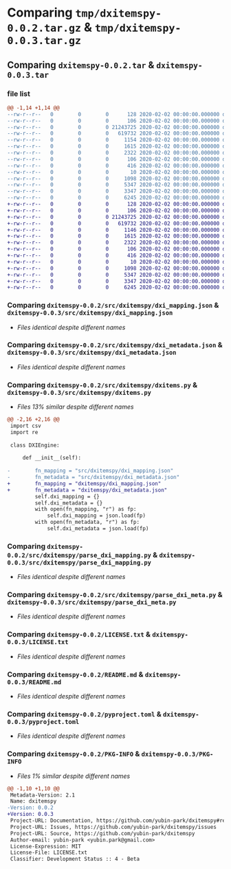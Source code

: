 # Comparing `tmp/dxitemspy-0.0.2.tar.gz` & `tmp/dxitemspy-0.0.3.tar.gz`

## Comparing `dxitemspy-0.0.2.tar` & `dxitemspy-0.0.3.tar`

### file list

```diff
@@ -1,14 +1,14 @@
--rw-r--r--   0        0        0      128 2020-02-02 00:00:00.000000 dxitemspy-0.0.2/src/dxitemspy/__about__.py
--rw-r--r--   0        0        0      106 2020-02-02 00:00:00.000000 dxitemspy-0.0.2/src/dxitemspy/__init__.py
--rw-r--r--   0        0        0 21243725 2020-02-02 00:00:00.000000 dxitemspy-0.0.2/src/dxitemspy/dxi_mapping.json
--rw-r--r--   0        0        0   619732 2020-02-02 00:00:00.000000 dxitemspy-0.0.2/src/dxitemspy/dxi_metadata.json
--rw-r--r--   0        0        0     1154 2020-02-02 00:00:00.000000 dxitemspy-0.0.2/src/dxitemspy/dxitems.py
--rw-r--r--   0        0        0     1615 2020-02-02 00:00:00.000000 dxitemspy-0.0.2/src/dxitemspy/parse_dxi_mapping.py
--rw-r--r--   0        0        0     2322 2020-02-02 00:00:00.000000 dxitemspy-0.0.2/src/dxitemspy/parse_dxi_meta.py
--rw-r--r--   0        0        0      106 2020-02-02 00:00:00.000000 dxitemspy-0.0.2/tests/__init__.py
--rw-r--r--   0        0        0      416 2020-02-02 00:00:00.000000 dxitemspy-0.0.2/tests/dxi_test.py
--rw-r--r--   0        0        0       10 2020-02-02 00:00:00.000000 dxitemspy-0.0.2/.gitignore
--rw-r--r--   0        0        0     1098 2020-02-02 00:00:00.000000 dxitemspy-0.0.2/LICENSE.txt
--rw-r--r--   0        0        0     5347 2020-02-02 00:00:00.000000 dxitemspy-0.0.2/README.md
--rw-r--r--   0        0        0     3347 2020-02-02 00:00:00.000000 dxitemspy-0.0.2/pyproject.toml
--rw-r--r--   0        0        0     6245 2020-02-02 00:00:00.000000 dxitemspy-0.0.2/PKG-INFO
+-rw-r--r--   0        0        0      128 2020-02-02 00:00:00.000000 dxitemspy-0.0.3/src/dxitemspy/__about__.py
+-rw-r--r--   0        0        0      106 2020-02-02 00:00:00.000000 dxitemspy-0.0.3/src/dxitemspy/__init__.py
+-rw-r--r--   0        0        0 21243725 2020-02-02 00:00:00.000000 dxitemspy-0.0.3/src/dxitemspy/dxi_mapping.json
+-rw-r--r--   0        0        0   619732 2020-02-02 00:00:00.000000 dxitemspy-0.0.3/src/dxitemspy/dxi_metadata.json
+-rw-r--r--   0        0        0     1146 2020-02-02 00:00:00.000000 dxitemspy-0.0.3/src/dxitemspy/dxitems.py
+-rw-r--r--   0        0        0     1615 2020-02-02 00:00:00.000000 dxitemspy-0.0.3/src/dxitemspy/parse_dxi_mapping.py
+-rw-r--r--   0        0        0     2322 2020-02-02 00:00:00.000000 dxitemspy-0.0.3/src/dxitemspy/parse_dxi_meta.py
+-rw-r--r--   0        0        0      106 2020-02-02 00:00:00.000000 dxitemspy-0.0.3/tests/__init__.py
+-rw-r--r--   0        0        0      416 2020-02-02 00:00:00.000000 dxitemspy-0.0.3/tests/dxi_test.py
+-rw-r--r--   0        0        0       10 2020-02-02 00:00:00.000000 dxitemspy-0.0.3/.gitignore
+-rw-r--r--   0        0        0     1098 2020-02-02 00:00:00.000000 dxitemspy-0.0.3/LICENSE.txt
+-rw-r--r--   0        0        0     5347 2020-02-02 00:00:00.000000 dxitemspy-0.0.3/README.md
+-rw-r--r--   0        0        0     3347 2020-02-02 00:00:00.000000 dxitemspy-0.0.3/pyproject.toml
+-rw-r--r--   0        0        0     6245 2020-02-02 00:00:00.000000 dxitemspy-0.0.3/PKG-INFO
```

### Comparing `dxitemspy-0.0.2/src/dxitemspy/dxi_mapping.json` & `dxitemspy-0.0.3/src/dxitemspy/dxi_mapping.json`

 * *Files identical despite different names*

### Comparing `dxitemspy-0.0.2/src/dxitemspy/dxi_metadata.json` & `dxitemspy-0.0.3/src/dxitemspy/dxi_metadata.json`

 * *Files identical despite different names*

### Comparing `dxitemspy-0.0.2/src/dxitemspy/dxitems.py` & `dxitemspy-0.0.3/src/dxitemspy/dxitems.py`

 * *Files 13% similar despite different names*

```diff
@@ -2,16 +2,16 @@
 import csv
 import re
 
 class DXIEngine:
 
     def __init__(self):
 
-        fn_mapping = "src/dxitemspy/dxi_mapping.json"
-        fn_metadata = "src/dxitemspy/dxi_metadata.json"
+        fn_mapping = "dxitemspy/dxi_mapping.json"
+        fn_metadata = "dxitemspy/dxi_metadata.json"
         self.dxi_mapping = {}
         self.dxi_metadata = {}
         with open(fn_mapping, "r") as fp:
             self.dxi_mapping = json.load(fp)
         with open(fn_metadata, "r") as fp:
             self.dxi_metadata = json.load(fp)
```

### Comparing `dxitemspy-0.0.2/src/dxitemspy/parse_dxi_mapping.py` & `dxitemspy-0.0.3/src/dxitemspy/parse_dxi_mapping.py`

 * *Files identical despite different names*

### Comparing `dxitemspy-0.0.2/src/dxitemspy/parse_dxi_meta.py` & `dxitemspy-0.0.3/src/dxitemspy/parse_dxi_meta.py`

 * *Files identical despite different names*

### Comparing `dxitemspy-0.0.2/LICENSE.txt` & `dxitemspy-0.0.3/LICENSE.txt`

 * *Files identical despite different names*

### Comparing `dxitemspy-0.0.2/README.md` & `dxitemspy-0.0.3/README.md`

 * *Files identical despite different names*

### Comparing `dxitemspy-0.0.2/pyproject.toml` & `dxitemspy-0.0.3/pyproject.toml`

 * *Files identical despite different names*

### Comparing `dxitemspy-0.0.2/PKG-INFO` & `dxitemspy-0.0.3/PKG-INFO`

 * *Files 1% similar despite different names*

```diff
@@ -1,10 +1,10 @@
 Metadata-Version: 2.1
 Name: dxitemspy
-Version: 0.0.2
+Version: 0.0.3
 Project-URL: Documentation, https://github.com/yubin-park/dxitemspy#readme
 Project-URL: Issues, https://github.com/yubin-park/dxitemspy/issues
 Project-URL: Source, https://github.com/yubin-park/dxitemspy
 Author-email: yubin-park <yubin.park@gmail.com>
 License-Expression: MIT
 License-File: LICENSE.txt
 Classifier: Development Status :: 4 - Beta
```

